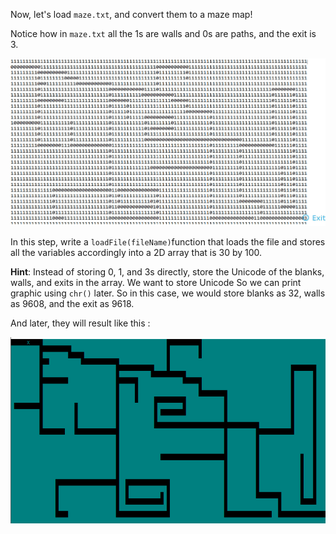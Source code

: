 Now, let's load `maze.txt`, and convert them to a maze map!

Notice how in `maze.txt` all the 1s are walls and 0s are paths, and the exit is 3. 

<img src="./Images/img4.jpg" alt="maze" style="" />

In this step, write a `loadFile(fileName)`function that loads the file and stores all the variables accordingly into a 2D array that is 30 by 100. 

**Hint**: Instead of storing 0, 1, and 3s directly, store the Unicode of the blanks, walls, and exits in the array.  We want to store Unicode So we can print graphic using `chr()` later. So in this case, we would store blanks as 32, walls as 9608, and the exit as 9618.

And later, they will result like this :

<img src="./Images/img5.png" alt="maze" style="" />


  
